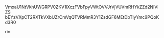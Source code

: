 VmxaU1NtVkhUWGRPV0ZKV1lXczFVbFpyVWtOVVJrVjVUVmRHYkZZd2NIVlZS
bEYzVXpCT2RXTkVXbUZrCmVqQTVRMmR3Y1ZsdGF6MEtDbTlyYmc9PQoKd3R0

rin